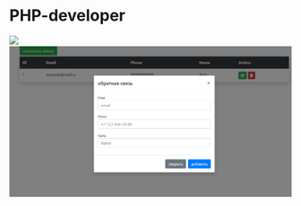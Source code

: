 ﻿# PHP-developer
![](https://img.shields.io/badge/php-%5E7.1.3-blue) ![]()
![](https://github.com/HubZori/PHP-developer/blob/master/screenshot/01.png)
